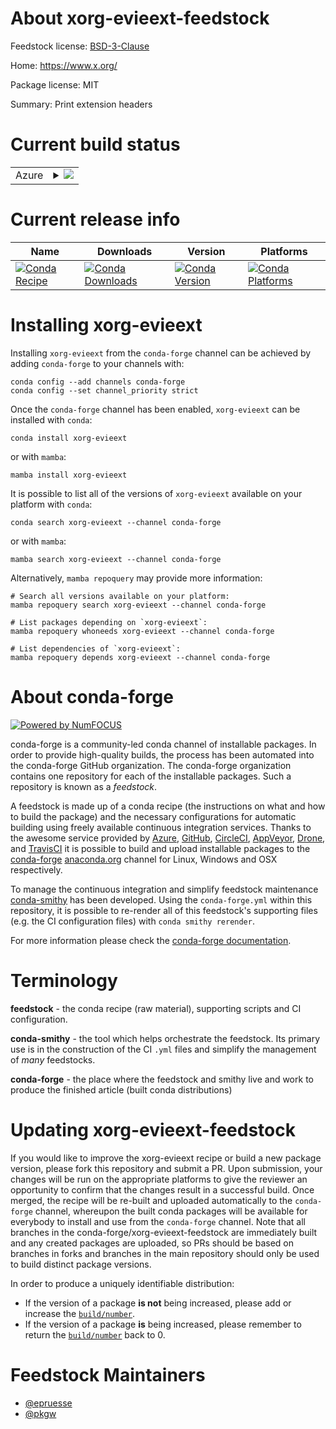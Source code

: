 About xorg-evieext-feedstock
============================

Feedstock license: [BSD-3-Clause](https://github.com/conda-forge/xorg-evieext-feedstock/blob/main/LICENSE.txt)

Home: https://www.x.org/

Package license: MIT

Summary: Print extension headers

Current build status
====================


<table>
    
  <tr>
    <td>Azure</td>
    <td>
      <details>
        <summary>
          <a href="https://dev.azure.com/conda-forge/feedstock-builds/_build/latest?definitionId=2169&branchName=main">
            <img src="https://dev.azure.com/conda-forge/feedstock-builds/_apis/build/status/xorg-evieext-feedstock?branchName=main">
          </a>
        </summary>
        <table>
          <thead><tr><th>Variant</th><th>Status</th></tr></thead>
          <tbody><tr>
              <td>linux_64</td>
              <td>
                <a href="https://dev.azure.com/conda-forge/feedstock-builds/_build/latest?definitionId=2169&branchName=main">
                  <img src="https://dev.azure.com/conda-forge/feedstock-builds/_apis/build/status/xorg-evieext-feedstock?branchName=main&jobName=linux&configuration=linux%20linux_64_" alt="variant">
                </a>
              </td>
            </tr><tr>
              <td>osx_64</td>
              <td>
                <a href="https://dev.azure.com/conda-forge/feedstock-builds/_build/latest?definitionId=2169&branchName=main">
                  <img src="https://dev.azure.com/conda-forge/feedstock-builds/_apis/build/status/xorg-evieext-feedstock?branchName=main&jobName=osx&configuration=osx%20osx_64_" alt="variant">
                </a>
              </td>
            </tr><tr>
              <td>win_64</td>
              <td>
                <a href="https://dev.azure.com/conda-forge/feedstock-builds/_build/latest?definitionId=2169&branchName=main">
                  <img src="https://dev.azure.com/conda-forge/feedstock-builds/_apis/build/status/xorg-evieext-feedstock?branchName=main&jobName=win&configuration=win%20win_64_" alt="variant">
                </a>
              </td>
            </tr>
          </tbody>
        </table>
      </details>
    </td>
  </tr>
</table>

Current release info
====================

| Name | Downloads | Version | Platforms |
| --- | --- | --- | --- |
| [![Conda Recipe](https://img.shields.io/badge/recipe-xorg--evieext-green.svg)](https://anaconda.org/conda-forge/xorg-evieext) | [![Conda Downloads](https://img.shields.io/conda/dn/conda-forge/xorg-evieext.svg)](https://anaconda.org/conda-forge/xorg-evieext) | [![Conda Version](https://img.shields.io/conda/vn/conda-forge/xorg-evieext.svg)](https://anaconda.org/conda-forge/xorg-evieext) | [![Conda Platforms](https://img.shields.io/conda/pn/conda-forge/xorg-evieext.svg)](https://anaconda.org/conda-forge/xorg-evieext) |

Installing xorg-evieext
=======================

Installing `xorg-evieext` from the `conda-forge` channel can be achieved by adding `conda-forge` to your channels with:

```
conda config --add channels conda-forge
conda config --set channel_priority strict
```

Once the `conda-forge` channel has been enabled, `xorg-evieext` can be installed with `conda`:

```
conda install xorg-evieext
```

or with `mamba`:

```
mamba install xorg-evieext
```

It is possible to list all of the versions of `xorg-evieext` available on your platform with `conda`:

```
conda search xorg-evieext --channel conda-forge
```

or with `mamba`:

```
mamba search xorg-evieext --channel conda-forge
```

Alternatively, `mamba repoquery` may provide more information:

```
# Search all versions available on your platform:
mamba repoquery search xorg-evieext --channel conda-forge

# List packages depending on `xorg-evieext`:
mamba repoquery whoneeds xorg-evieext --channel conda-forge

# List dependencies of `xorg-evieext`:
mamba repoquery depends xorg-evieext --channel conda-forge
```


About conda-forge
=================

[![Powered by
NumFOCUS](https://img.shields.io/badge/powered%20by-NumFOCUS-orange.svg?style=flat&colorA=E1523D&colorB=007D8A)](https://numfocus.org)

conda-forge is a community-led conda channel of installable packages.
In order to provide high-quality builds, the process has been automated into the
conda-forge GitHub organization. The conda-forge organization contains one repository
for each of the installable packages. Such a repository is known as a *feedstock*.

A feedstock is made up of a conda recipe (the instructions on what and how to build
the package) and the necessary configurations for automatic building using freely
available continuous integration services. Thanks to the awesome service provided by
[Azure](https://azure.microsoft.com/en-us/services/devops/), [GitHub](https://github.com/),
[CircleCI](https://circleci.com/), [AppVeyor](https://www.appveyor.com/),
[Drone](https://cloud.drone.io/welcome), and [TravisCI](https://travis-ci.com/)
it is possible to build and upload installable packages to the
[conda-forge](https://anaconda.org/conda-forge) [anaconda.org](https://anaconda.org/)
channel for Linux, Windows and OSX respectively.

To manage the continuous integration and simplify feedstock maintenance
[conda-smithy](https://github.com/conda-forge/conda-smithy) has been developed.
Using the ``conda-forge.yml`` within this repository, it is possible to re-render all of
this feedstock's supporting files (e.g. the CI configuration files) with ``conda smithy rerender``.

For more information please check the [conda-forge documentation](https://conda-forge.org/docs/).

Terminology
===========

**feedstock** - the conda recipe (raw material), supporting scripts and CI configuration.

**conda-smithy** - the tool which helps orchestrate the feedstock.
                   Its primary use is in the construction of the CI ``.yml`` files
                   and simplify the management of *many* feedstocks.

**conda-forge** - the place where the feedstock and smithy live and work to
                  produce the finished article (built conda distributions)


Updating xorg-evieext-feedstock
===============================

If you would like to improve the xorg-evieext recipe or build a new
package version, please fork this repository and submit a PR. Upon submission,
your changes will be run on the appropriate platforms to give the reviewer an
opportunity to confirm that the changes result in a successful build. Once
merged, the recipe will be re-built and uploaded automatically to the
`conda-forge` channel, whereupon the built conda packages will be available for
everybody to install and use from the `conda-forge` channel.
Note that all branches in the conda-forge/xorg-evieext-feedstock are
immediately built and any created packages are uploaded, so PRs should be based
on branches in forks and branches in the main repository should only be used to
build distinct package versions.

In order to produce a uniquely identifiable distribution:
 * If the version of a package **is not** being increased, please add or increase
   the [``build/number``](https://docs.conda.io/projects/conda-build/en/latest/resources/define-metadata.html#build-number-and-string).
 * If the version of a package **is** being increased, please remember to return
   the [``build/number``](https://docs.conda.io/projects/conda-build/en/latest/resources/define-metadata.html#build-number-and-string)
   back to 0.

Feedstock Maintainers
=====================

* [@epruesse](https://github.com/epruesse/)
* [@pkgw](https://github.com/pkgw/)

